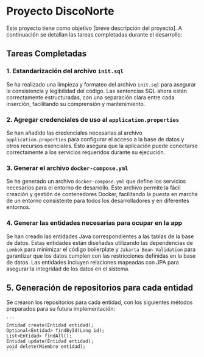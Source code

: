 # Proyecto DiscoNorte

Este proyecto tiene como objetivo [breve descripción del proyecto]. A continuación se detallan las tareas completadas durante el desarrollo:

## Tareas Completadas

### 1. Estandarización del archivo `init.sql`
Se ha realizado una limpieza y formateo del archivo `init.sql` para asegurar la consistencia y legibilidad del código. Las sentencias SQL ahora están correctamente estructuradas, con una separación clara entre cada inserción, facilitando su comprensión y mantenimiento.

### 2. Agregar credenciales de uso al `application.properties`
Se han añadido las credenciales necesarias al archivo `application.properties` para configurar el acceso a la base de datos y otros recursos esenciales. Esto asegura que la aplicación puede conectarse correctamente a los servicios requeridos durante su ejecución.

### 3. Generar el archivo `docker-compose.yml`
Se ha generado un archivo `docker-compose.yml` que define los servicios necesarios para el entorno de desarrollo. Este archivo permite la fácil creación y gestión de contenedores Docker, facilitando la puesta en marcha de un entorno consistente para todos los desarrolladores y en diferentes entornos.

### 4. Generar las entidades necesarias para ocupar en la app
Se han creado las entidades Java correspondientes a las tablas de la base de datos. Estas entidades están diseñadas utilizando las dependencias de `Lombok` para minimizar el código boilerplate y `Jakarta Bean Validation` para garantizar que los datos cumplen con las restricciones definidas en la base de datos. Las entidades incluyen relaciones mapeadas con JPA para asegurar la integridad de los datos en el sistema.

## 5. Generación de repositorios para cada entidad
Se crearon los repositorios para cada entidad, con los siguientes métodos preparados para su futura implementación:

    ```
    Entidad create(Entidad entidad);
    Optional<Entidad> findById(Long id);
    List<Entidad> findAll();
    Entidad update(Entidad entidad);
    void delete(Miembro entidad);
    ```

